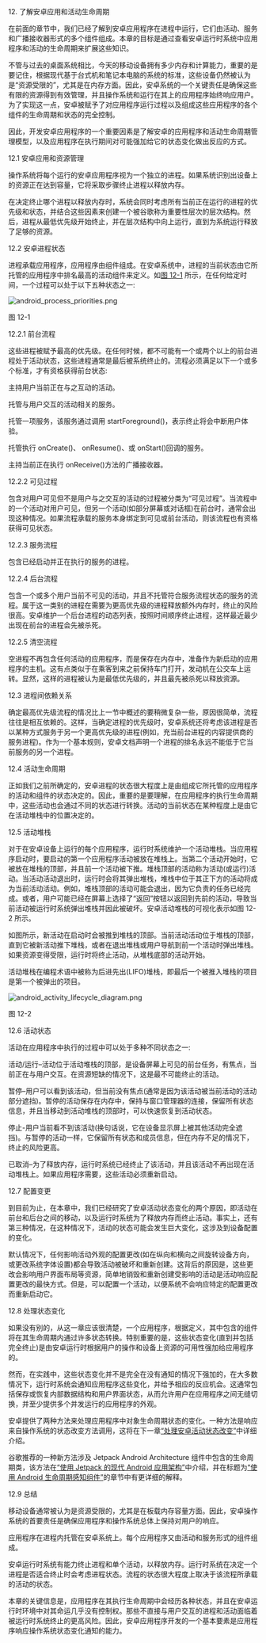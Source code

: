 12\. 了解安卓应用和活动生命周期

在前面的章节中，我们已经了解到安卓应用程序在进程中运行，它们由活动、服务和广播接收器形式的多个组件组成。本章的目标是通过查看安卓运行时系统中应用程序和活动的生命周期来扩展这些知识。

不管与过去的桌面系统相比，今天的移动设备拥有多少内存和计算能力，重要的是要记住，根据现代基于台式机和笔记本电脑的系统的标准，这些设备仍然被认为是“资源受限的”，尤其是在内存方面。因此，安卓系统的一个关键责任是确保这些有限的资源得到有效管理，并且操作系统和运行在其上的应用程序始终响应用户。为了实现这一点，安卓被赋予了对应用程序运行过程以及组成这些应用程序的各个组件的生命周期和状态的完全控制。

因此，开发安卓应用程序的一个重要因素是了解安卓的应用程序和活动生命周期管理模型，以及应用程序在执行期间对可能强加给它的状态变化做出反应的方式。

12.1 安卓应用和资源管理

操作系统将每个运行的安卓应用程序视为一个独立的进程。如果系统识别出设备上的资源正在达到容量，它将采取步骤终止进程以释放内存。

在决定终止哪个进程以释放内存时，系统会同时考虑所有当前正在运行的进程的优先级和状态，并结合这些因素来创建一个被谷歌称为重要性层次的层次结构。然后，进程从最低优先级开始终止，并在层次结构中向上运行，直到为系统运行释放了足够的资源。

12.2 安卓进程状态

进程承载应用程序，应用程序由组件组成。在安卓系统中，进程的当前状态由它所托管的应用程序中排名最高的活动组件来定义。如[图 12-1](#_idTextAnchor264) 所示，在任何给定时间，一个过程可以处于以下五种状态之一:

![android_process_priorities.png](img/Image24381.jpg)

图 12-1

12.2.1 前台流程

这些进程被赋予最高的优先级。在任何时候，都不可能有一个或两个以上的前台进程处于活动状态，这些进程通常是最后被系统终止的。流程必须满足以下一个或多个标准，才有资格获得前台状态:

主持用户当前正在与之互动的活动。

托管与用户交互的活动相关的服务。

托管一项服务，该服务通过调用 startForeground()，表示终止将会中断用户体验。

托管执行 onCreate()、 onResume()、或 onStart()回调的服务。

主持当前正在执行 onReceive()方法的广播接收器。

12.2.2 可见过程

包含对用户可见但不是用户与之交互的活动的过程被分类为“可见过程”。当流程中的一个活动对用户可见，但另一个活动(如部分屏幕或对话框)在前台时，通常会出现这种情况。如果流程承载的服务本身绑定到可见或前台活动，则该流程也有资格获得可见状态。

12.2.3 服务流程

包含已经启动并正在执行的服务的进程。

12.2.4 后台流程

包含一个或多个用户当前不可见的活动，并且不托管符合服务流程状态的服务的流程。属于这一类别的进程在需要为更高优先级的进程释放额外内存时，终止的风险很高。安卓维护一个后台进程的动态列表，按照时间顺序终止进程，这样最近最少出现在前台的进程会先被杀死。

12.2.5 清空流程

空进程不再包含任何活动的应用程序，而是保存在内存中，准备作为新启动的应用程序的主机。这有点类似于在乘客到来之前保持车门打开，发动机在公交车上运转。显然，这样的进程被认为是最低优先级的，并且最先被杀死以释放资源。

12.3 进程间依赖关系

确定最高优先级流程的情况比上一节中概述的要稍微复杂一些，原因很简单，流程往往是相互依赖的。这样，当确定进程的优先级时，安卓系统还将考虑该进程是否以某种方式服务于另一个更高优先级的进程(例如，充当前台进程的内容提供商的服务进程)。作为一个基本规则，安卓文档声明一个进程的排名永远不能低于它当前服务的另一个进程。

12.4 活动生命周期

正如我们之前所确定的，安卓进程的状态很大程度上是由组成它所托管的应用程序的活动和组件的状态决定的。因此，重要的是要理解，在应用程序的执行生命周期中，这些活动也会通过不同的状态进行转换。活动的当前状态在某种程度上是由它在活动堆栈中的位置决定的。

12.5 活动堆栈

对于在安卓设备上运行的每个应用程序，运行时系统维护一个活动堆栈。当应用程序启动时，要启动的第一个应用程序活动被放在堆栈上。当第二个活动开始时，它被放在堆栈的顶部，并且前一个活动被下推。堆栈顶部的活动称为活动(或运行)活动。当活动活动退出时，运行时会将其弹出堆栈，堆栈中位于其正下方的活动将成为当前活动活动。例如，堆栈顶部的活动可能会退出，因为它负责的任务已经完成。或者，用户可能已经在屏幕上选择了“返回”按钮以返回到先前的活动，导致当前活动被运行时系统弹出堆栈并因此被破坏。安卓活动堆栈的可视化表示如图 12-2 所示。

如图所示，新活动在启动时会被推到堆栈的顶部。当前活动活动位于堆栈的顶部，直到它被新活动推下堆栈，或者在退出堆栈或用户导航到前一个活动时弹出堆栈。如果资源变得受限，运行时将终止活动，从堆栈底部的活动开始。

活动堆栈在编程术语中被称为后进先出(LIFO)堆栈，即最后一个被推入堆栈的项目是第一个被弹出的项目。

![android_activity_lifecycle_diagram.png](img/Image2447.jpg)

图 12-2

12.6 活动状态

活动在应用程序中执行的过程中可以处于多种不同状态之一:

活动/运行–活动位于活动堆栈的顶部，是设备屏幕上可见的前台任务，有焦点，当前正在与用户交互。在资源短缺的情况下，这是最不可能终止的活动。

暂停–用户可以看到该活动，但当前没有焦点(通常是因为该活动被当前活动的活动部分遮挡)。暂停的活动保存在内存中，保持与窗口管理器的连接，保留所有状态信息，并且当移动到活动堆栈的顶部时，可以快速恢复到活动状态。

停止-用户当前看不到该活动(换句话说，它在设备显示屏上被其他活动完全遮挡)。与暂停的活动一样，它保留所有状态和成员信息，但在内存不足的情况下，终止的风险更高。

已取消–为了释放内存，运行时系统已经终止了该活动，并且该活动不再出现在活动堆栈上。如果应用程序需要，这些活动必须重新启动。

12.7 配置变更

到目前为止，在本章中，我们已经研究了安卓活动状态变化的两个原因，即活动在前台和后台之间的移动，以及运行时系统为了释放内存而终止活动。事实上，还有第三种情况，在这种情况下，活动的状态可能会发生巨大变化，这涉及到设备配置的变化。

默认情况下，任何影响活动外观的配置更改(如在纵向和横向之间旋转设备方向，或更改系统字体设置)都会导致活动被破坏和重新创建。这背后的原因是，这些更改会影响用户界面布局等资源，简单地销毁和重新创建受影响的活动是活动响应配置更改的最快方式。但是，可以配置一个活动，以便系统不会响应特定的配置更改而重新启动它。

12.8 处理状态变化

如果没有别的，从这一章应该很清楚，一个应用程序，根据定义，其中包含的组件将在其生命周期内通过许多状态转换。特别重要的是，这些状态变化(直到并包括完全终止)是由安卓运行时根据用户的操作和设备上资源的可用性强加给应用程序的。

然而，在实践中，这些状态变化并不是完全在没有通知的情况下强加的，在大多数情况下，运行时系统会通知应用程序这些变化，并给予相应的反应机会。这通常包括保存或恢复内部数据结构和用户界面状态，从而允许用户在应用程序之间无缝切换，并至少提供多个并发运行的应用程序的外观。

安卓提供了两种方法来处理应用程序中对象生命周期状态的变化。一种方法是响应来自操作系统的状态改变方法调用，这将在下一章[“处理安卓活动状态改变”](13.html#_idTextAnchor278)中详细介绍。

谷歌推荐的一种新方法涉及 Jetpack Android Architecture 组件中包含的生命周期类，该方法在[“使用 Jetpack 的现代 Android 应用架构”](32.html#_idTextAnchor696)中介绍，并在标题为[“使用 Android 生命周期感知组件”](38.html#_idTextAnchor773)的章节中有更详细的解释。

12.9 总结

移动设备通常被认为是资源受限的，尤其是在板载内存容量方面。因此，安卓操作系统的首要责任是确保应用程序和操作系统总体上保持对用户的响应。

应用程序在进程内托管在安卓系统上。每个应用程序又由活动和服务形式的组件组成。

安卓运行时系统有能力终止进程和单个活动，以释放内存。运行时系统在决定一个进程是否适合终止时会考虑进程状态。流程的状态很大程度上取决于该流程所承载的活动的状态。

本章的关键信息是，应用程序在其执行生命周期中会经历各种状态，并且在安卓运行时环境中对其命运几乎没有控制权。那些不直接与用户交互的进程和活动面临着被运行时系统终止的更高风险。因此，安卓应用程序开发的一个基本要素是应用程序响应操作系统状态变化通知的能力。